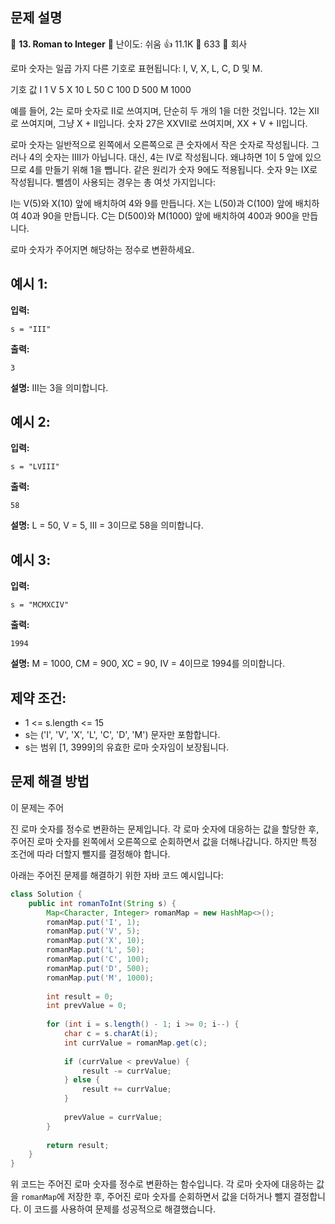 ## 문제 설명
📌 **13. Roman to Integer**
🌟 난이도: 쉬움
👍 11.1K
💬 633
🏢 회사

로마 숫자는 일곱 가지 다른 기호로 표현됩니다: I, V, X, L, C, D 및 M.

기호       값
I             1
V             5
X             10
L             50
C             100
D             500
M             1000

예를 들어, 2는 로마 숫자로 II로 쓰여지며, 단순히 두 개의 1을 더한 것입니다. 12는 XII로 쓰여지며, 그냥 X + II입니다. 숫자 27은 XXVII로 쓰여지며, XX + V + II입니다.

로마 숫자는 일반적으로 왼쪽에서 오른쪽으로 큰 숫자에서 작은 숫자로 작성됩니다. 그러나 4의 숫자는 IIII가 아닙니다. 대신, 4는 IV로 작성됩니다. 왜냐하면 1이 5 앞에 있으므로 4를 만들기 위해 1을 뺍니다. 같은 원리가 숫자 9에도 적용됩니다. 숫자 9는 IX로 작성됩니다. 뺄셈이 사용되는 경우는 총 여섯 가지입니다:

I는 V(5)와 X(10) 앞에 배치하여 4와 9를 만듭니다.
X는 L(50)과 C(100) 앞에 배치하여 40과 90을 만듭니다.
C는 D(500)와 M(1000) 앞에 배치하여 400과 900을 만듭니다.

로마 숫자가 주어지면 해당하는 정수로 변환하세요.

## 예시 1:

**입력:**
```plaintext
s = "III"
```

**출력:**
```plaintext
3
```

**설명:**
III는 3을 의미합니다.

## 예시 2:

**입력:**
```plaintext
s = "LVIII"
```

**출력:**
```plaintext
58
```

**설명:**
L = 50, V = 5, III = 3이므로 58을 의미합니다.

## 예시 3:

**입력:**
```plaintext
s = "MCMXCIV"
```

**출력:**
```plaintext
1994
```

**설명:**
M = 1000, CM = 900, XC = 90, IV = 4이므로 1994를 의미합니다.

## 제약 조건:

- 1 <= s.length <= 15
- s는 ('I', 'V', 'X', 'L', 'C', 'D', 'M') 문자만 포함합니다.
- s는 범위 [1, 3999]의 유효한 로마 숫자임이 보장됩니다.

## 문제 해결 방법
이 문제는 주어

진 로마 숫자를 정수로 변환하는 문제입니다. 각 로마 숫자에 대응하는 값을 할당한 후, 주어진 로마 숫자를 왼쪽에서 오른쪽으로 순회하면서 값을 더해나갑니다. 하지만 특정 조건에 따라 더할지 뺄지를 결정해야 합니다.

아래는 주어진 문제를 해결하기 위한 자바 코드 예시입니다:

```java
class Solution {
    public int romanToInt(String s) {
        Map<Character, Integer> romanMap = new HashMap<>();
        romanMap.put('I', 1);
        romanMap.put('V', 5);
        romanMap.put('X', 10);
        romanMap.put('L', 50);
        romanMap.put('C', 100);
        romanMap.put('D', 500);
        romanMap.put('M', 1000);
        
        int result = 0;
        int prevValue = 0;
        
        for (int i = s.length() - 1; i >= 0; i--) {
            char c = s.charAt(i);
            int currValue = romanMap.get(c);
            
            if (currValue < prevValue) {
                result -= currValue;
            } else {
                result += currValue;
            }
            
            prevValue = currValue;
        }
        
        return result;
    }
}
```

위 코드는 주어진 로마 숫자를 정수로 변환하는 함수입니다. 각 로마 숫자에 대응하는 값을 `romanMap`에 저장한 후, 주어진 로마 숫자를 순회하면서 값을 더하거나 뺄지 결정합니다. 이 코드를 사용하여 문제를 성공적으로 해결했습니다.
